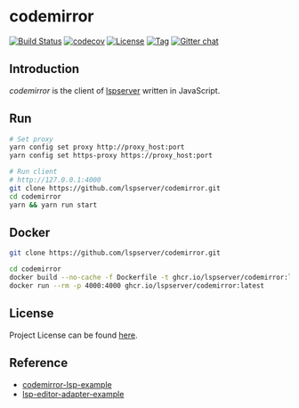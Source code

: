 # codemirror

[![Build Status](https://github.com/lspserver/codemirror/workflows/CI/badge.svg?branch=main&event=push)](https://github.com/lspserver/codemirror/actions?query=workflow%3ACI)
[![codecov](https://codecov.io/gh/lspserver/codemirror/branch/main/graph/badge.svg?token=FS77A6KD37)](https://codecov.io/gh/lspserver/codemirror)
[![License](https://img.shields.io/github/license/lspserver/codemirror.svg?color=brightgreen)](https://github.com/lspserver/codemirror/blob/main/LICENSE)
[![Tag](https://img.shields.io/github/tag/lspserver/codemirror.svg?color=brightgreen)](https://github.com/lspserver/codemirror/tags)
[![Gitter chat](https://badges.gitter.im/craftslab/lspserver.png)](https://gitter.im/craftslab/lspserver)



## Introduction

*codemirror* is the client of [lspserver](https://github.com/lspserver) written in JavaScript.



## Run

```bash
# Set proxy
yarn config set proxy http://proxy_host:port
yarn config set https-proxy https://proxy_host:port

# Run client
# http://127.0.0.1:4000
git clone https://github.com/lspserver/codemirror.git
cd codemirror
yarn && yarn run start
```



## Docker

```bash
git clone https://github.com/lspserver/codemirror.git

cd codemirror
docker build --no-cache -f Dockerfile -t ghcr.io/lspserver/codemirror:latest .
docker run --rm -p 4000:4000 ghcr.io/lspserver/codemirror:latest
```



## License

Project License can be found [here](LICENSE).



## Reference

- [codemirror-lsp-example](https://github.com/wylieconlon/codemirror-lsp-example)
- [lsp-editor-adapter-example](https://github.com/wylieconlon/lsp-editor-adapter/tree/master/example)
